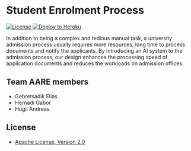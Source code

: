 # Student Enrolment Process

[![License](http://img.shields.io/:license-apache-blue.svg)](http://www.apache.org/licenses/LICENSE-2.0.html)
[![Deploy to Heroku](https://img.shields.io/badge/deploy%20to-Heroku-6762a6.svg?longCache=true)](https://heroku.com/deploy)

In addition to being a complex and tedious manual task, a university admission process usually requires more resources, long time to process documents and notify the applicants. By introducing an AI system to the admission process, our design enhances the processing speed of application documents and reduces the workloads on admission offices. 

## Team AARE members

- Gebretsadik Elias
- Hernadi Gabor
- Hügli Andreas

## License

- [Apache License, Version 2.0](https://github.com/DigiBP/digibp-archetype-camunda-boot/blob/master/LICENSE)
